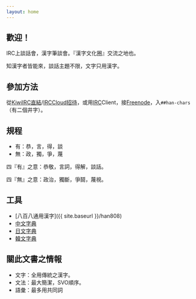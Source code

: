 ```yaml
---
layout: home
---
```


## 歡迎！

IRC上談話會，漢字筆談會。『漢字文化圈』交流之地也。

知漢字者皆能來，談話主題不限，文字只用漢字。


## 參加方法

從[KiwiIRC直結](https://kiwiirc.com/nextclient/#irc://irc.freenode.net/##han-chars)/[IRCCloud招待](https://www.irccloud.com/invite?channel=%23%23han-chars&hostname=irc.freenode.net&port=6697&ssl=1)，或用[IRC](https://en.wikipedia.org/wiki/Internet_Relay_Chat)Client，接[Freenode](http://freenode.net/)，入`##han-chars`（有二個井字）。

## 規程

- 有：恭，言，得，談
- 無：政，獨，爭，蔑

四『有』之意：恭敬，言詞，得解，談話。

四『無』之意：政治，獨斷，爭鬪，蔑視。


## 工具

- [八百八通用漢字]({{ site.baseurl }}/han808)
- [中文字典](https://www.zdic.net/)
- [日文字典](https://kanji.jitenon.jp/)
- [韓文字典](https://hanja.dict.naver.com/)


## 關此文書之情報

- 文字：全用傳統之漢字。
- 文法：最大簡潔，SVO順序。
- 語彙：最多用共同詞
